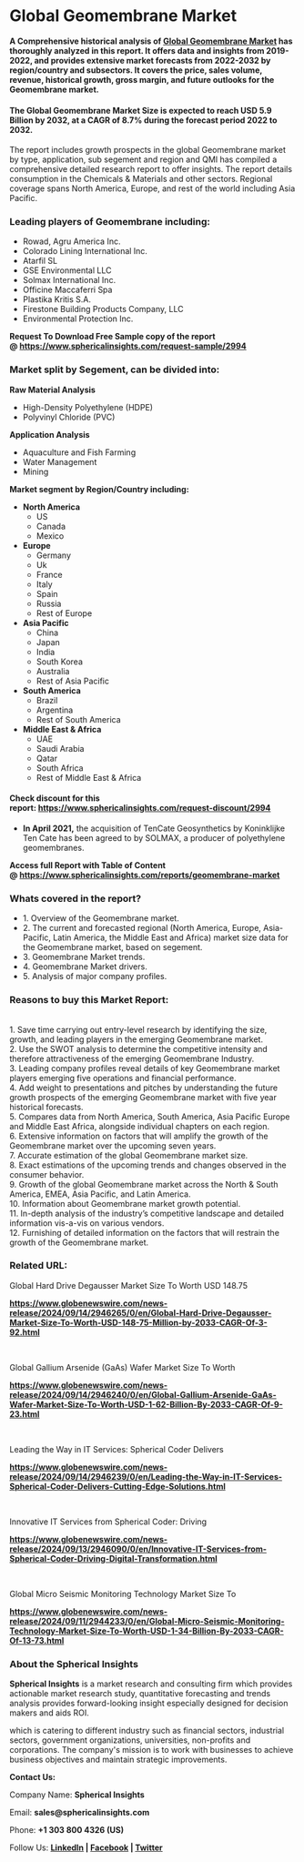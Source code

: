 <h1 class="news-post-title">Global Geomembrane Market</h1>
<p><strong>A Comprehensive historical analysis of&nbsp;<a href="https://www.sphericalinsights.com/reports/geomembrane-market" target="_blank" rel="noopener">Global Geomembrane Market</a>&nbsp;has thoroughly analyzed in this report. It offers data and insights from 2019-2022, and provides extensive market forecasts from 2022-2032 by region/country and subsectors. It covers the price, sales volume, revenue, historical growth, gross margin, and future outlooks for the Geomembrane market.</strong></p>
<h4><strong>The Global Geomembrane Market Size is expected to reach USD 5.9 Billion by 2032, at a CAGR of 8.7% during the forecast period 2022 to 2032.</strong></h4>
<p>The report includes growth prospects in the global Geomembrane market by type, application, sub segement and region and QMI has compiled a comprehensive detailed research report to offer insights. The report details consumption in the Chemicals &amp; Materials and other sectors. Regional coverage spans North America, Europe, and rest of the world including Asia Pacific.</p>
<h3><strong>Leading players of Geomembrane including:</strong></h3>
<ul>
<li>Rowad, Agru America Inc.</li>
<li>Colorado Lining International Inc.</li>
<li>Atarfil SL</li>
<li>GSE Environmental LLC</li>
<li>Solmax International Inc.</li>
<li>Officine Maccaferri Spa</li>
<li>Plastika Kritis S.A.</li>
<li>Firestone Building Products Company, LLC</li>
<li>Environmental Protection Inc.</li>
</ul>
<p><strong>Request To Download Free Sample copy of the report @&nbsp;<a href="https://www.sphericalinsights.com/request-sample/2994">https://www.sphericalinsights.com/request-sample/2994</a></strong></p>
<h3><strong>Market split by Segement, can be divided into:</strong></h3>
<p><strong>Raw Material Analysis</strong></p>
<ul>
<li>High-Density Polyethylene (HDPE)</li>
<li>Polyvinyl Chloride (PVC)</li>
</ul>
<p><strong>Application Analysis</strong></p>
<ul>
<li>Aquaculture and Fish Farming</li>
<li>Water Management</li>
<li>Mining</li>
</ul>
<p><strong>Market segment by Region/Country including:</strong></p>
<ul>
<li><strong>North America</strong>
<ul>
<li>US</li>
<li>Canada</li>
<li>Mexico</li>
</ul>
</li>
<li><strong>Europe</strong>
<ul>
<li>Germany</li>
<li>Uk</li>
<li>France</li>
<li>Italy</li>
<li>Spain</li>
<li>Russia</li>
<li>Rest of Europe</li>
</ul>
</li>
<li><strong>Asia Pacific</strong>
<ul>
<li>China</li>
<li>Japan</li>
<li>India</li>
<li>South Korea</li>
<li>Australia</li>
<li>Rest of Asia Pacific</li>
</ul>
</li>
<li><strong>South America</strong>
<ul>
<li>Brazil</li>
<li>Argentina</li>
<li>Rest of South America</li>
</ul>
</li>
<li><strong>Middle East &amp; Africa</strong>
<ul>
<li>UAE</li>
<li>Saudi Arabia</li>
<li>Qatar</li>
<li>South Africa</li>
<li>Rest of Middle East &amp; Africa</li>
</ul>
</li>
</ul>
<h4>Check discount for this report:&nbsp;<a href="https://www.sphericalinsights.com/request-discount/2994">https://www.sphericalinsights.com/request-discount/2994</a></h4>
<ul>
<li><strong>In April 2021,</strong>&nbsp;the acquisition of TenCate Geosynthetics by Koninklijke Ten Cate has been agreed to by SOLMAX, a producer of polyethylene geomembranes.</li>
</ul>
<p><strong>Access full Report with Table of Content @&nbsp;<a href="https://www.sphericalinsights.com/reports/geomembrane-market">https://www.sphericalinsights.com/reports/geomembrane-market</a>&nbsp;</strong></p>
<h3><strong>Whats covered in the report?</strong></h3>
<ul>
<li>1. Overview of the Geomembrane market.</li>
<li>2. The current and forecasted regional (North America, Europe, Asia-Pacific, Latin America, the Middle East and Africa) market size data for the Geomembrane market, based on segement.</li>
<li>3. Geomembrane Market trends.</li>
<li>4. Geomembrane Market drivers.</li>
<li>5. Analysis of major company profiles.</li>
</ul>
<h3><strong>Reasons to buy this Market Report:</strong></h3>
<p><br />1. Save time carrying out entry-level research by identifying the size, growth, and leading players in the emerging Geomembrane market.<br />2. Use the SWOT analysis to determine the competitive intensity and therefore attractiveness of the emerging Geomembrane Industry.<br />3. Leading company profiles reveal details of key Geomembrane market players emerging five operations and financial performance.<br />4. Add weight to presentations and pitches by understanding the future growth prospects of the emerging Geomembrane market with five year historical forecasts.<br />5. Compares data from North America, South America, Asia Pacific Europe and Middle East Africa, alongside individual chapters on each region.<br />6. Extensive information on factors that will amplify the growth of the Geomembrane market over the upcoming seven years.<br />7. Accurate estimation of the global Geomembrane market size.<br />8. Exact estimations of the upcoming trends and changes observed in the consumer behavior.<br />9. Growth of the global Geomembrane market across the North &amp; South America, EMEA, Asia Pacific, and Latin America.<br />10. Information about Geomembrane market growth potential.<br />11. In-depth analysis of the industry&rsquo;s competitive landscape and detailed information vis-a-vis on various vendors.<br />12. Furnishing of detailed information on the factors that will restrain the growth of the Geomembrane market.</p>
<h3><strong>Related URL:</strong></h3>
<p>Global Hard Drive Degausser Market Size To Worth USD 148.75</p>
<p><strong><a href="https://www.globenewswire.com/news-release/2024/09/14/2946265/0/en/Global-Hard-Drive-Degausser-Market-Size-To-Worth-USD-148-75-Million-by-2033-CAGR-Of-3-92.html">https://www.globenewswire.com/news-release/2024/09/14/2946265/0/en/Global-Hard-Drive-Degausser-Market-Size-To-Worth-USD-148-75-Million-by-2033-CAGR-Of-3-92.html</a>&nbsp;</strong></p>
<p>&nbsp;</p>
<p>Global Gallium Arsenide (GaAs) Wafer Market Size To Worth</p>
<p><strong><a href="https://www.globenewswire.com/news-release/2024/09/14/2946240/0/en/Global-Gallium-Arsenide-GaAs-Wafer-Market-Size-To-Worth-USD-1-62-Billion-By-2033-CAGR-Of-9-23.html">https://www.globenewswire.com/news-release/2024/09/14/2946240/0/en/Global-Gallium-Arsenide-GaAs-Wafer-Market-Size-To-Worth-USD-1-62-Billion-By-2033-CAGR-Of-9-23.html</a>&nbsp;</strong></p>
<p>&nbsp;</p>
<p>Leading the Way in IT Services: Spherical Coder Delivers</p>
<p><strong><a href="https://www.globenewswire.com/news-release/2024/09/14/2946239/0/en/Leading-the-Way-in-IT-Services-Spherical-Coder-Delivers-Cutting-Edge-Solutions.html">https://www.globenewswire.com/news-release/2024/09/14/2946239/0/en/Leading-the-Way-in-IT-Services-Spherical-Coder-Delivers-Cutting-Edge-Solutions.html</a>&nbsp;</strong></p>
<p>&nbsp;</p>
<p>Innovative IT Services from Spherical Coder: Driving</p>
<p><strong><a href="https://www.globenewswire.com/news-release/2024/09/13/2946090/0/en/Innovative-IT-Services-from-Spherical-Coder-Driving-Digital-Transformation.html">https://www.globenewswire.com/news-release/2024/09/13/2946090/0/en/Innovative-IT-Services-from-Spherical-Coder-Driving-Digital-Transformation.html</a>&nbsp;</strong></p>
<p>&nbsp;</p>
<p>Global Micro Seismic Monitoring Technology Market Size To</p>
<p><strong><a href="https://www.globenewswire.com/news-release/2024/09/11/2944233/0/en/Global-Micro-Seismic-Monitoring-Technology-Market-Size-To-Worth-USD-1-34-Billion-By-2033-CAGR-Of-13-73.html">https://www.globenewswire.com/news-release/2024/09/11/2944233/0/en/Global-Micro-Seismic-Monitoring-Technology-Market-Size-To-Worth-USD-1-34-Billion-By-2033-CAGR-Of-13-73.html</a>&nbsp;</strong></p>
<h3><strong>About the Spherical Insights</strong></h3>
<p><strong>Spherical Insights</strong>&nbsp;is a market research and consulting firm which provides actionable market research study, quantitative forecasting and trends analysis provides forward-looking insight especially designed for decision makers and aids ROI.</p>
<p>which is catering to different industry such as financial sectors, industrial sectors, government organizations, universities, non-profits and corporations. The company's mission is to work with businesses to achieve business objectives and maintain strategic improvements.</p>
<p><strong>Contact Us:</strong></p>
<p>Company Name:&nbsp;<strong>Spherical Insights</strong></p>
<p>Email:&nbsp;<strong>sales@sphericalinsights.com</strong></p>
<p>Phone:&nbsp;<strong>+1 303 800 4326 (US)</strong></p>
<p>Follow Us:&nbsp;<strong><a href="https://www.linkedin.com/company/spherical-insight/"><u>LinkedIn</u></a>&nbsp;|&nbsp;<a href="https://www.facebook.com/sphericalinsights22"><u>Facebook</u></a>&nbsp;|&nbsp;<a href="https://twitter.com/SInsights_US"><u>Twitter</u></a></strong></p>
